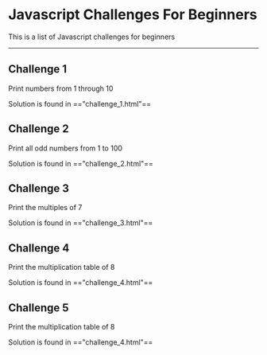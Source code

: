 # Javascript Challenges For Beginners
This is a list of Javascript challenges for beginners

---

## Challenge 1

Print numbers from 1 through 10

Solution is found in =="challenge_1.html"==

## Challenge 2

Print all odd numbers from 1 to 100

Solution is found in =="challenge_2.html"==

## Challenge 3

Print the multiples of 7

Solution is found in =="challenge_3.html"==

## Challenge 4

Print the multiplication table of 8

Solution is found in =="challenge_4.html"==

## Challenge 5

Print the multiplication table of 8

Solution is found in =="challenge_4.html"==
